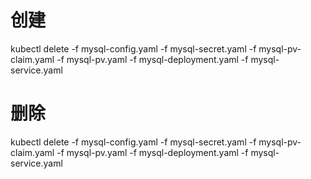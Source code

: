 # 创建
kubectl delete -f mysql-config.yaml -f mysql-secret.yaml -f mysql-pv-claim.yaml -f mysql-pv.yaml -f mysql-deployment.yaml -f mysql-service.yaml


# 删除
kubectl delete -f mysql-config.yaml -f mysql-secret.yaml -f mysql-pv-claim.yaml -f mysql-pv.yaml -f mysql-deployment.yaml -f mysql-service.yaml